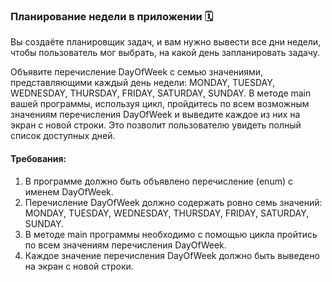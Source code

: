 
### Планирование недели в приложении 🗓️

Вы создаёте планировщик задач, и вам нужно вывести все дни недели, чтобы пользователь мог выбрать, на какой день запланировать задачу.

Объявите перечисление DayOfWeek с семью значениями, представляющими каждый день недели: MONDAY, TUESDAY, WEDNESDAY, THURSDAY, FRIDAY, SATURDAY, SUNDAY. В методе main вашей программы, используя цикл, пройдитесь по всем возможным значениям перечисления DayOfWeek и выведите каждое из них на экран с новой строки. Это позволит пользователю увидеть полный список доступных дней.

#### Требования:
1. В программе должно быть объявлено перечисление (enum) с именем DayOfWeek.
2. Перечисление DayOfWeek должно содержать ровно семь значений: MONDAY, TUESDAY, WEDNESDAY, THURSDAY, FRIDAY, SATURDAY, SUNDAY.
3. В методе main программы необходимо с помощью цикла пройтись по всем значениям перечисления DayOfWeek.
4. Каждое значение перечисления DayOfWeek должно быть выведено на экран с новой строки.